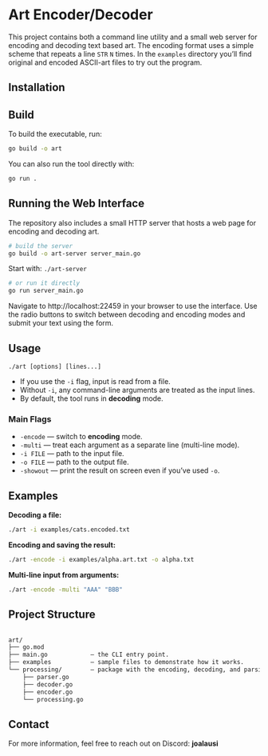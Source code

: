 # Art Encoder/Decoder

This project contains both a command line utility and a small web server for
encoding and decoding text based art.  The encoding format uses a simple scheme
that repeats a line `STR` `N` times.  In the `examples` directory you’ll find
original and encoded ASCII-art files to try out the program.

## Installation

## Build

To build the executable, run:

```bash
go build -o art
```

You can also run the tool directly with:

```bash
go run .
```

## Running the Web Interface

The repository also includes a small HTTP server that hosts a web page for
encoding and decoding art.

```bash
# build the server
go build -o art-server server_main.go
```
Start with: `./art-server`

```bash
# or run it directly
go run server_main.go
```

Navigate to http://localhost:22459 in your browser to use the interface. Use
the radio buttons to switch between decoding and encoding modes and submit your
text using the form.

## Usage

```
./art [options] [lines...]
```

- If you use the `-i` flag, input is read from a file.
- Without `-i`, any command-line arguments are treated as the input lines.
- By default, the tool runs in **decoding** mode.

### Main Flags

- `-encode` — switch to **encoding** mode.  
- `-multi`  — treat each argument as a separate line (multi-line mode).  
- `-i FILE` — path to the input file.  
- `-o FILE` — path to the output file.  
- `-showout` — print the result on screen even if you’ve used `-o`.  

## Examples

**Decoding a file:**

```bash
./art -i examples/cats.encoded.txt
```

**Encoding and saving the result:**

```bash
./art -encode -i examples/alpha.art.txt -o alpha.txt
```

**Multi-line input from arguments:**

```bash
./art -encode -multi "AAA" "BBB"
```

## Project Structure

```bash

art/
├── go.mod                  
├── main.go            — the CLI entry point.
├── examples           — sample files to demonstrate how it works.
└── processing/        — package with the encoding, decoding, and parsing logic.
    ├── parser.go
    ├── decoder.go
    ├── encoder.go
    └── processing.go
```

## Contact

For more information, feel free to reach out on Discord: **joalausi**
